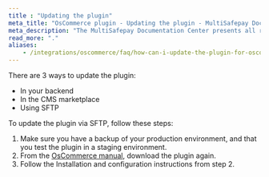 ```yaml
---
title : "Updating the plugin"
meta_title: "OsCommerce plugin - Updating the plugin - MultiSafepay Docs"
meta_description: "The MultiSafepay Documentation Center presents all relevant information about our Plugins and API. You can also find support pages for payment methods, tools and general questions as well as the contact details of our Support and Integration Teams."
read_more: "."
aliases: 
    - /integrations/oscommerce/faq/how-can-i-update-the-plugin-for-oscommerce/
---
```


There are 3 ways to update the plugin:

- In your backend
- In the CMS marketplace 
- Using SFTP

To update the plugin via SFTP, follow these steps:

1. Make sure you have a backup of your production environment, and that you test the plugin in a staging environment.
2. From the [OsCommerce manual](/integrations/oscommerce/manual), download the plugin again.
3. Follow the Installation and configuration instructions from step 2.
